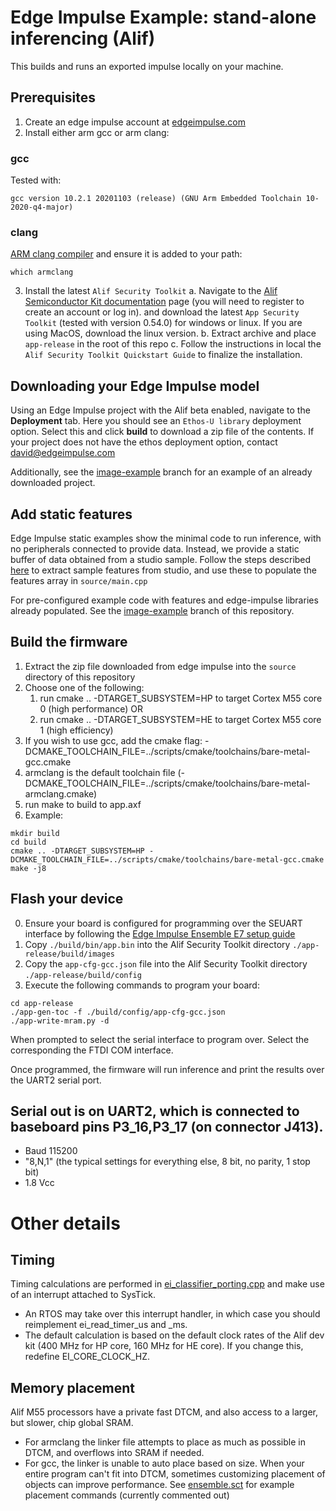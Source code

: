 # Edge Impulse Example: stand-alone inferencing (Alif)

This builds and runs an exported impulse locally on your machine. 

## Prerequisites
1. Create an edge impulse account at [edgeimpulse.com](https://www.edgeimpulse.com/)
2. Install either arm gcc or arm clang: 

### gcc
Tested with:
```
gcc version 10.2.1 20201103 (release) (GNU Arm Embedded Toolchain 10-2020-q4-major)
```

### clang
[ARM clang compiler](https://developer.arm.com/tools-and-software/embedded/arm-compiler/downloads/version-6) and ensure it is added to your path:
```
which armclang
```


3. Install the latest `Alif Security Toolkit`
    a. Navigate to the [Alif Semiconductor Kit documentation](https://alifsemi.com/kits) page (you will need to register to create an account or log in). and download the latest `App Security Toolkit` (tested with version 0.54.0) for windows or linux. If you are using MacOS, download the linux version.
    b. Extract archive and place `app-release` in the root of this repo
    c. Follow the instructions in local the `Alif Security Toolkit Quickstart Guide` to finalize the installation.


## Downloading your Edge Impulse model
Using an Edge Impulse project with the Alif beta enabled, navigate to the **Deployment** tab. Here you should see an `Ethos-U library` deployment option. Select this and click **build** to download a zip file of the contents. If your project does not have the ethos deployment option, contact [david@edgeimpulse.com](david@edgeimpulse.com)

Additionally, see the [image-example](https://github.com/edgeimpulse/example-standalone-inferencing-alif/tree/image-example) branch for an example of an already downloaded project.

## Add static features
Edge Impulse static examples show the minimal code to run inference, with no peripherals connected to provide data. Instead, we provide a static buffer of data obtained from a studio sample. Follow the steps described [here](https://docs.edgeimpulse.com/docs/running-your-impulse-locally-zephyr#running-the-impulse) to extract sample features from studio, and use these to populate the features array in `source/main.cpp`

For pre-configured example code with features and edge-impulse libraries already populated. See the [image-example](https://github.com/edgeimpulse/example-standalone-inferencing-alif/tree/image-example) branch of this repository.

## Build the firmware
1. Extract the zip file downloaded from edge impulse into the `source` directory of this repository
2. Choose one of the following:
    1. run cmake .. -DTARGET_SUBSYSTEM=HP to target Cortex M55 core 0 (high performance) OR
    2. run cmake .. -DTARGET_SUBSYSTEM=HE to target Cortex M55 core 1 (high efficiency)
3. If you wish to use gcc, add the cmake flag: -DCMAKE_TOOLCHAIN_FILE=../scripts/cmake/toolchains/bare-metal-gcc.cmake
4. armclang is the default toolchain file (-DCMAKE_TOOLCHAIN_FILE=../scripts/cmake/toolchains/bare-metal-armclang.cmake)
5. run make to build to app.axf
6. Example:
```
mkdir build
cd build
cmake .. -DTARGET_SUBSYSTEM=HP -DCMAKE_TOOLCHAIN_FILE=../scripts/cmake/toolchains/bare-metal-gcc.cmake
make -j8
```

## Flash your device
0. Ensure your board is configured for programming over the SEUART interface by following the [Edge Impulse Ensemble E7 setup guide](https://docs.edgeimpulse.com/docs/development-platforms/officially-supported-mcu-targets/alif-ensemble-e7#connecting-to-edge-impulse)
1. Copy `./build/bin/app.bin` into the Alif Security Toolkit directory `./app-release/build/images`
2. Copy the `app-cfg-gcc.json` file into the Alif Security Toolkit directory `./app-release/build/config`
3. Execute the following commands to program your board:

```
cd app-release
./app-gen-toc -f ./build/config/app-cfg-gcc.json
./app-write-mram.py -d
```

When prompted to select the serial interface to program over. Select the corresponding the FTDI COM interface.

Once programmed, the firmware will run inference and print the results over the UART2 serial port.

## Serial out is on UART2, which is connected to baseboard pins P3_16,P3_17 (on connector J413).
- Baud 115200
- "8,N,1" (the typical settings for everything else, 8 bit, no parity, 1 stop bit)
- 1.8 Vcc

# Other details

## Timing

Timing calculations are performed in [ei_classifier_porting.cpp](source/ei_classifier_porting.cpp) and make use of an interrupt attached to SysTick.
- An RTOS may take over this interrupt handler, in which case you should reimplement ei_read_timer_us and _ms.
- The default calculation is based on the default clock rates of the Alif dev kit (400 MHz for HP core, 160 MHz for HE core).  If you change this, redefine EI_CORE_CLOCK_HZ.

## Memory placement

Alif M55 processors have a private fast DTCM, and also access to a larger, but slower, chip global SRAM.
- For armclang the linker file attempts to place as much as possible in DTCM, and overflows into SRAM if needed.
- For gcc, the linker is unable to auto place based on size. When your entire program can't fit into DTCM, sometimes customizing placement of objects can improve performance.
See [ensemble.sct](ensemble.sct) for example placement commands (currently commented out)
